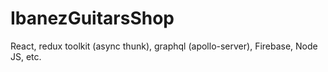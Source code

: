 # IbanezGuitarsShop
React, redux toolkit (async thunk), graphql (apollo-server), Firebase, Node JS, etc.
